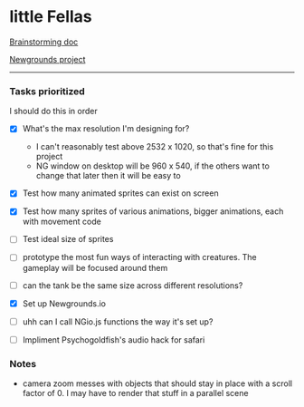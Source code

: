 # little Fellas

[Brainstorming doc](https://docs.google.com/document/d/19n-ml0TKguYE0PrPC5kYycIr7pbs8SALPjUFkuNVtsw/edit)

[Newgrounds project](https://www.newgrounds.com/projects/games/1920192/preview)

---

### Tasks prioritized
I should do this in order

- [x] What's the max resolution I'm designing for?
  - I can't reasonably test above 2532 x 1020, so that's fine for this project
  - NG window on desktop will be 960 x 540, if the others want to change that later then it will be easy to

- [x] Test how many animated sprites can exist on screen
- [x] Test how many sprites of various animations, bigger animations, each with movement code

- [ ] Test ideal size of sprites
- [ ] prototype the most fun ways of interacting with creatures. The gameplay will be focused around them

- [ ] can the tank be the same size across different resolutions?

- [x] Set up Newgrounds.io
- [ ] uhh can I call NGio.js functions the way it's set up?

- [ ] Impliment Psychogoldfish's audio hack for safari

### Notes
- camera zoom messes with objects that should stay in place with a scroll factor of 0. I may have to render that stuff in a parallel scene
